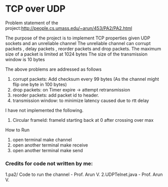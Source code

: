 # TCP over UDP


Problem statement of the project:http://people.cs.umass.edu/~arun/453/PA2/PA2.html


The purpose of the project is to implement TCP properties given UDP sockets and an unreliable channel
The unreliable channel can corrupt packets , delay packets , reorder packets and drop packets.
The maximum size of a packet is limited at 1024 bytes
The size of the transmission window is 10 bytes


The above problems are addressed as follows
1. corrupt packets: Add checksum every 99 bytes (As the channel might flip one byte in 100 bytes)
2. drop packets: on Timer expire -> attempt retransmission
3. reorder packets: add packet id to header.
4. transmission window: to minimize latency caused due to rtt delay


I have not implemented the following.
1. Circular frameId: frameId starting back at 0 after crossing over max


How to Run
1. open terminal
   make channel
2. open another terminal
   make receive
3. open another terminal
   make send


### Credits for code not written by me:
1.pa2/
  Code to run the channel - Prof. Arun V.
2.UDPTelnet.java - Prof. Arun V.


